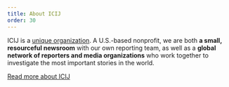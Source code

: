 ```yaml
---
title: About ICIJ
order: 30
---
```


ICIJ is a [unique organization](https://www.icij.org/about/icijs-story/).
A U.S.-based nonprofit, we are both **a small, resourceful newsroom** with our
own reporting team, as well as a **global network of reporters and media
organizations** who work together to investigate the most important stories in the world.

<a class="btn btn-primary text-white text-uppercase fw-bold" target="_blank" href="https://www.icij.org/about/">
  Read more about ICIJ
</a>

